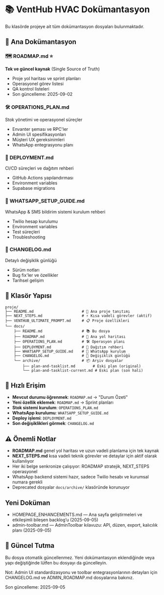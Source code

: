 # 📚 VentHub HVAC Dokümantasyon

Bu klasörde projeye ait tüm dokümantasyon dosyaları bulunmaktadır.

## 📖 Ana Dokümantasyon

### 🗺️ **ROADMAP.md** ⭐
**Tek ve güncel kaynak** (Single Source of Truth)
- Proje yol haritası ve sprint planları
- Operasyonel görev listesi
- QA kontrol listeleri
- Son güncelleme: 2025-09-02

### 🛠️ **OPERATIONS_PLAN.md**
Stok yönetimi ve operasyonel süreçler
- Envanter şeması ve RPC'ler
- Admin UI spesifikasyonları
- Müşteri UX gereksinimleri
- WhatsApp entegrasyonu planı

### 🚀 **DEPLOYMENT.md**
CI/CD süreçleri ve dağıtım rehberi
- GitHub Actions yapılandırması
- Environment variables
- Supabase migrations

### 📱 **WHATSAPP_SETUP_GUIDE.md**
WhatsApp & SMS bildirim sistemi kurulum rehberi
- Twilio hesap kurulumu
- Environment variables
- Test süreçleri
- Troubleshooting

### 📝 **CHANGELOG.md**
Detaylı değişiklik günlüğü
- Sürüm notları
- Bug fix'ler ve özellikler
- Tarihsel gelişim

## 📁 Klasör Yapısı

```
proje/
├── README.md                      # 📄 Ana proje tanıtımı
├── NEXT_STEPS.md                  # ⚡ Kısa vadeli görevler (aktif)
├── VENTHUB_ULTIMATE_PROMPT.md     # 📋 Proje özellikleri
└── docs/
    ├── README.md                  # 📚 Bu dosya
    ├── ROADMAP.md                 # 🎯 Ana yol haritası
    ├── OPERATIONS_PLAN.md         # 🛠️ Operasyon planı
    ├── DEPLOYMENT.md              # 🚀 Dağıtım rehberi
    ├── WHATSAPP_SETUP_GUIDE.md    # 📱 WhatsApp kurulum
    ├── CHANGELOG.md               # 📝 Değişiklik günlüğü
    └── archive/                   # 📦 Arşiv dosyalar
        ├── plan-and-tasklist.md        # Eski plan (original)
        └── plan-and-tasklist-current.md # Eski plan (son hali)
```

## 🎯 Hızlı Erişim

- **Mevcut durumu öğrenmek**: `ROADMAP.md` → "Durum Özeti"
- **Yeni özellik eklemek**: `ROADMAP.md` → Sprint planları
- **Stok sistemi kurulum**: `OPERATIONS_PLAN.md`
- **WhatsApp kurulumu**: `WHATSAPP_SETUP_GUIDE.md`
- **Deploy işlemi**: `DEPLOYMENT.md`
- **Son değişiklikleri görmek**: `CHANGELOG.md`

## ⚠️ Önemli Notlar

- **ROADMAP.md** genel yol haritası ve uzun vadeli planlama için tek kaynak
- **NEXT_STEPS.md** kısa vadeli teknik görevler ve detaylar için aktif olarak kullanılıyor
- Her iki belge senkronize çalışıyor: ROADMAP stratejik, NEXT_STEPS operasyonel
- WhatsApp backend sistemi hazır, sadece Twilio hesabı ve kurumsal numara gerekli
- Deprecated dosyalar `docs/archive/` klasöründe korunuyor

## Yeni Doküman

- HOMEPAGE_ENHANCEMENTS.md — Ana sayfa geliştirmeleri ve etkileşimli bileşen backlog’u (2025-09-05)
- admin-toolbar.md — AdminToolbar kılavuzu: API, düzen, export, kalıcılık planı (2025-09-05)

## 🔄 Güncel Tutma

Bu dosya otomatik güncellenmez. Yeni dokümantasyon eklendiğinde veya yapı değiştiğinde lütfen bu dosyayı da güncelleyin.

Not: Admin UI standardizasyonu ve toolbar entegrasyonlarının detayları için CHANGELOG.md ve ADMIN_ROADMAP.md dosyalarına bakınız.

Son güncelleme: 2025-09-05
